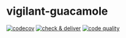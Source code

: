 # vigilant-guacamole

[![codecov](https://codecov.io/gh/timurgilfanov/vigilant-guacamole/graph/badge.svg?token=IHHUXG5Z8V)](https://codecov.io/gh/timurgilfanov/vigilant-guacamole)
[![check & deliver](https://github.com/timurgilfanov/vigilant-guacamole/actions/workflows/android.yml/badge.svg)](https://github.com/timurgilfanov/vigilant-guacamole/actions/workflows/release.yml)
[![code quality](https://github.com/timurgilfanov/vigilant-guacamole/actions/workflows/codeql.yml/badge.svg)](https://github.com/timurgilfanov/vigilant-guacamole/actions/workflows/codeql.yml)